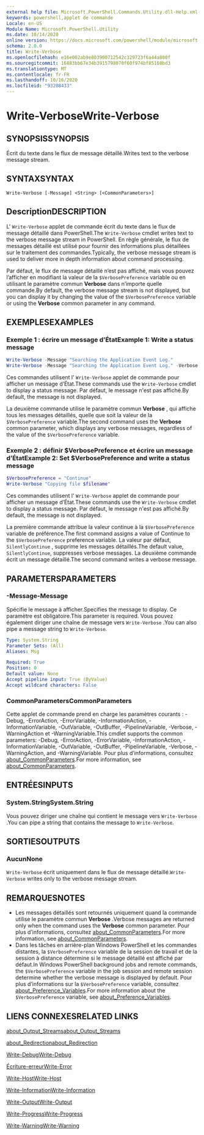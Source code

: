 ```yaml
---
external help file: Microsoft.PowerShell.Commands.Utility.dll-Help.xml
keywords: powershell,applet de commande
Locale: en-US
Module Name: Microsoft.PowerShell.Utility
ms.date: 10/14/2020
online version: https://docs.microsoft.com/powershell/module/microsoft.powershell.utility/write-verbose?view=powershell-5.1&WT.mc_id=ps-gethelp
schema: 2.0.0
title: Write-Verbose
ms.openlocfilehash: e16e002ab9e803900712542c329723f6a44a880f
ms.sourcegitcommit: 16883bb67e34b3915798070f60f974bf85160bd3
ms.translationtype: MT
ms.contentlocale: fr-FR
ms.lasthandoff: 10/16/2020
ms.locfileid: "93208433"
---
```

# <span data-ttu-id="09c9d-103">Write-Verbose</span><span class="sxs-lookup"><span data-stu-id="09c9d-103">Write-Verbose</span></span>

## <span data-ttu-id="09c9d-104">SYNOPSIS</span><span class="sxs-lookup"><span data-stu-id="09c9d-104">SYNOPSIS</span></span>
<span data-ttu-id="09c9d-105">Écrit du texte dans le flux de message détaillé.</span><span class="sxs-lookup"><span data-stu-id="09c9d-105">Writes text to the verbose message stream.</span></span>

## <span data-ttu-id="09c9d-106">SYNTAX</span><span class="sxs-lookup"><span data-stu-id="09c9d-106">SYNTAX</span></span>

```
Write-Verbose [-Message] <String> [<CommonParameters>]
```

## <span data-ttu-id="09c9d-107">Description</span><span class="sxs-lookup"><span data-stu-id="09c9d-107">DESCRIPTION</span></span>

<span data-ttu-id="09c9d-108">L' `Write-Verbose` applet de commande écrit du texte dans le flux de message détaillé dans PowerShell.</span><span class="sxs-lookup"><span data-stu-id="09c9d-108">The `Write-Verbose` cmdlet writes text to the verbose message stream in PowerShell.</span></span> <span data-ttu-id="09c9d-109">En règle générale, le flux de messages détaillé est utilisé pour fournir des informations plus détaillées sur le traitement des commandes.</span><span class="sxs-lookup"><span data-stu-id="09c9d-109">Typically, the verbose message stream is used to deliver more in depth information about command processing.</span></span>

<span data-ttu-id="09c9d-110">Par défaut, le flux de message détaillé n’est pas affiché, mais vous pouvez l’afficher en modifiant la valeur de la `$VerbosePreference` variable ou en utilisant le paramètre commun **Verbose** dans n’importe quelle commande.</span><span class="sxs-lookup"><span data-stu-id="09c9d-110">By default, the verbose message stream is not displayed, but you can display it by changing the value of the `$VerbosePreference` variable or using the **Verbose** common parameter in any command.</span></span>

## <span data-ttu-id="09c9d-111">EXEMPLES</span><span class="sxs-lookup"><span data-stu-id="09c9d-111">EXAMPLES</span></span>

### <span data-ttu-id="09c9d-112">Exemple 1 : écrire un message d’État</span><span class="sxs-lookup"><span data-stu-id="09c9d-112">Example 1: Write a status message</span></span>

```powershell
Write-Verbose -Message "Searching the Application Event Log."
Write-Verbose -Message "Searching the Application Event Log." -Verbose
```

<span data-ttu-id="09c9d-113">Ces commandes utilisent l' `Write-Verbose` applet de commande pour afficher un message d’État.</span><span class="sxs-lookup"><span data-stu-id="09c9d-113">These commands use the `Write-Verbose` cmdlet to display a status message.</span></span> <span data-ttu-id="09c9d-114">Par défaut, le message n'est pas affiché.</span><span class="sxs-lookup"><span data-stu-id="09c9d-114">By default, the message is not displayed.</span></span>

<span data-ttu-id="09c9d-115">La deuxième commande utilise le paramètre commun **Verbose** , qui affiche tous les messages détaillés, quelle que soit la valeur de la `$VerbosePreference` variable.</span><span class="sxs-lookup"><span data-stu-id="09c9d-115">The second command uses the **Verbose** common parameter, which displays any verbose messages, regardless of the value of the `$VerbosePreference` variable.</span></span>

### <span data-ttu-id="09c9d-116">Exemple 2 : définir $VerbosePreference et écrire un message d’État</span><span class="sxs-lookup"><span data-stu-id="09c9d-116">Example 2: Set $VerbosePreference and write a status message</span></span>

```powershell
$VerbosePreference = "Continue"
Write-Verbose "Copying file $filename"
```

<span data-ttu-id="09c9d-117">Ces commandes utilisent l' `Write-Verbose` applet de commande pour afficher un message d’État.</span><span class="sxs-lookup"><span data-stu-id="09c9d-117">These commands use the `Write-Verbose` cmdlet to display a status message.</span></span> <span data-ttu-id="09c9d-118">Par défaut, le message n'est pas affiché.</span><span class="sxs-lookup"><span data-stu-id="09c9d-118">By default, the message is not displayed.</span></span>

<span data-ttu-id="09c9d-119">La première commande attribue la valeur continue à la `$VerbosePreference` variable de préférence.</span><span class="sxs-lookup"><span data-stu-id="09c9d-119">The first command assigns a value of Continue to the `$VerbosePreference` preference variable.</span></span> <span data-ttu-id="09c9d-120">La valeur par défaut, `SilentlyContinue` , supprime les messages détaillés.</span><span class="sxs-lookup"><span data-stu-id="09c9d-120">The default value, `SilentlyContinue`, suppresses verbose messages.</span></span> <span data-ttu-id="09c9d-121">La deuxième commande écrit un message détaillé.</span><span class="sxs-lookup"><span data-stu-id="09c9d-121">The second command writes a verbose message.</span></span>

## <span data-ttu-id="09c9d-122">PARAMETERS</span><span class="sxs-lookup"><span data-stu-id="09c9d-122">PARAMETERS</span></span>

### <span data-ttu-id="09c9d-123">-Message</span><span class="sxs-lookup"><span data-stu-id="09c9d-123">-Message</span></span>

<span data-ttu-id="09c9d-124">Spécifie le message à afficher.</span><span class="sxs-lookup"><span data-stu-id="09c9d-124">Specifies the message to display.</span></span> <span data-ttu-id="09c9d-125">Ce paramètre est obligatoire.</span><span class="sxs-lookup"><span data-stu-id="09c9d-125">This parameter is required.</span></span> <span data-ttu-id="09c9d-126">Vous pouvez également diriger une chaîne de message vers `Write-Verbose` .</span><span class="sxs-lookup"><span data-stu-id="09c9d-126">You can also pipe a message string to `Write-Verbose`.</span></span>

```yaml
Type: System.String
Parameter Sets: (All)
Aliases: Msg

Required: True
Position: 0
Default value: None
Accept pipeline input: True (ByValue)
Accept wildcard characters: False
```

### <span data-ttu-id="09c9d-127">CommonParameters</span><span class="sxs-lookup"><span data-stu-id="09c9d-127">CommonParameters</span></span>

<span data-ttu-id="09c9d-128">Cette applet de commande prend en charge les paramètres courants : -Debug, -ErrorAction, -ErrorVariable, -InformationAction, -InformationVariable, -OutVariable, -OutBuffer, -PipelineVariable, -Verbose, -WarningAction et -WarningVariable.</span><span class="sxs-lookup"><span data-stu-id="09c9d-128">This cmdlet supports the common parameters: -Debug, -ErrorAction, -ErrorVariable, -InformationAction, -InformationVariable, -OutVariable, -OutBuffer, -PipelineVariable, -Verbose, -WarningAction, and -WarningVariable.</span></span> <span data-ttu-id="09c9d-129">Pour plus d’informations, consultez [about_CommonParameters](../Microsoft.PowerShell.Core/About/about_CommonParameters.md).</span><span class="sxs-lookup"><span data-stu-id="09c9d-129">For more information, see [about_CommonParameters](../Microsoft.PowerShell.Core/About/about_CommonParameters.md).</span></span>

## <span data-ttu-id="09c9d-130">ENTRÉES</span><span class="sxs-lookup"><span data-stu-id="09c9d-130">INPUTS</span></span>

### <span data-ttu-id="09c9d-131">System.String</span><span class="sxs-lookup"><span data-stu-id="09c9d-131">System.String</span></span>

<span data-ttu-id="09c9d-132">Vous pouvez diriger une chaîne qui contient le message vers `Write-Verbose` .</span><span class="sxs-lookup"><span data-stu-id="09c9d-132">You can pipe a string that contains the message to `Write-Verbose`.</span></span>

## <span data-ttu-id="09c9d-133">SORTIES</span><span class="sxs-lookup"><span data-stu-id="09c9d-133">OUTPUTS</span></span>

### <span data-ttu-id="09c9d-134">Aucun</span><span class="sxs-lookup"><span data-stu-id="09c9d-134">None</span></span>

<span data-ttu-id="09c9d-135">`Write-Verbose` écrit uniquement dans le flux de message détaillé.</span><span class="sxs-lookup"><span data-stu-id="09c9d-135">`Write-Verbose` writes only to the verbose message stream.</span></span>

## <span data-ttu-id="09c9d-136">REMARQUES</span><span class="sxs-lookup"><span data-stu-id="09c9d-136">NOTES</span></span>

- <span data-ttu-id="09c9d-137">Les messages détaillés sont retournés uniquement quand la commande utilise le paramètre commun **Verbose** .</span><span class="sxs-lookup"><span data-stu-id="09c9d-137">Verbose messages are returned only when the command uses the **Verbose** common parameter.</span></span> <span data-ttu-id="09c9d-138">Pour plus d’informations, consultez [about_CommonParameters](https://go.microsoft.com/fwlink/?LinkID=113216).</span><span class="sxs-lookup"><span data-stu-id="09c9d-138">For more information, see [about_CommonParameters](https://go.microsoft.com/fwlink/?LinkID=113216).</span></span>
- <span data-ttu-id="09c9d-139">Dans les tâches en arrière-plan Windows PowerShell et les commandes distantes, la `$VerbosePreference` variable de la session de travail et de la session à distance détermine si le message détaillé est affiché par défaut.</span><span class="sxs-lookup"><span data-stu-id="09c9d-139">In Windows PowerShell background jobs and remote commands, the `$VerbosePreference` variable in the job session and remote session determine whether the verbose message is displayed by default.</span></span>
  <span data-ttu-id="09c9d-140">Pour plus d’informations sur la `$VerbosePreference` variable, consultez [about_Preference_Variables](../Microsoft.PowerShell.Core/About/about_Preference_Variables.md).</span><span class="sxs-lookup"><span data-stu-id="09c9d-140">For more information about the `$VerbosePreference` variable, see [about_Preference_Variables](../Microsoft.PowerShell.Core/About/about_Preference_Variables.md).</span></span>

## <span data-ttu-id="09c9d-141">LIENS CONNEXES</span><span class="sxs-lookup"><span data-stu-id="09c9d-141">RELATED LINKS</span></span>

[<span data-ttu-id="09c9d-142">about_Output_Streams</span><span class="sxs-lookup"><span data-stu-id="09c9d-142">about_Output_Streams</span></span>](../Microsoft.PowerShell.Core/About/about_Output_Streams.md)

[<span data-ttu-id="09c9d-143">about_Redirection</span><span class="sxs-lookup"><span data-stu-id="09c9d-143">about_Redirection</span></span>](../Microsoft.PowerShell.Core/About/about_Redirection.md)

[<span data-ttu-id="09c9d-144">Write-Debug</span><span class="sxs-lookup"><span data-stu-id="09c9d-144">Write-Debug</span></span>](Write-Debug.md)

[<span data-ttu-id="09c9d-145">Écriture-erreur</span><span class="sxs-lookup"><span data-stu-id="09c9d-145">Write-Error</span></span>](Write-Error.md)

[<span data-ttu-id="09c9d-146">Write-Host</span><span class="sxs-lookup"><span data-stu-id="09c9d-146">Write-Host</span></span>](Write-Host.md)

[<span data-ttu-id="09c9d-147">Write-Information</span><span class="sxs-lookup"><span data-stu-id="09c9d-147">Write-Information</span></span>](Write-Information.md)

[<span data-ttu-id="09c9d-148">Write-Output</span><span class="sxs-lookup"><span data-stu-id="09c9d-148">Write-Output</span></span>](Write-Output.md)

[<span data-ttu-id="09c9d-149">Write-Progress</span><span class="sxs-lookup"><span data-stu-id="09c9d-149">Write-Progress</span></span>](Write-Progress.md)

[<span data-ttu-id="09c9d-150">Write-Warning</span><span class="sxs-lookup"><span data-stu-id="09c9d-150">Write-Warning</span></span>](Write-Warning.md)
